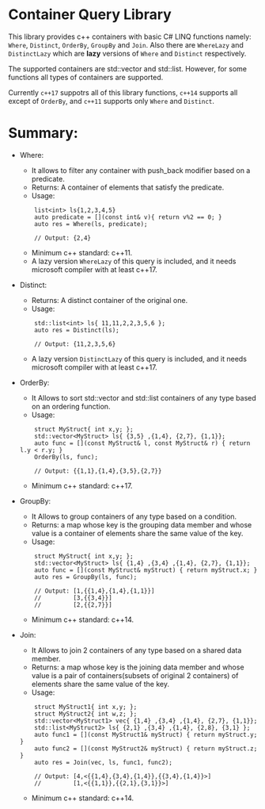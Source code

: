 # Container Query Library
This library provides c++ containers with basic C# LINQ functions namely: `Where`, `Distinct`, `OrderBy`, `GroupBy` and `Join`. Also there are `WhereLazy` and `DistinctLazy` which are **lazy** versions of `Where` and `Distinct` respectively. 

The supported containers are std::vector and std::list. However, for some functions all types of containers are supported.

Currently `c++17` suppotrs all of this library functions, `c++14` supports all except of `OrderBy`, and `c++11` supports only `Where` and `Distinct`.

# Summary:
* Where:
	*  It allows to filter any container with push_back modifier based on a predicate. 
	*  Returns: A container of elements that satisfy the predicate.
	*  Usage:
  ```
	  list<int> ls{1,2,3,4,5}
	  auto predicate = [](const int& v){ return v%2 == 0; }
	  auto res = Where(ls, predicate); 
	  
	  // Output: {2,4}
  ```
	*  Minimum c++ standard: c++11.
	*  A lazy version `WhereLazy` of this query is included, and it needs microsoft compiler with at least c++17.

* Distinct:
	*  Returns: A distinct container of the original one.
	*  Usage:
  ```
	  std::list<int> ls{ 11,11,2,2,3,5,6 };
	  auto res = Distinct(ls);
	  
	  // Output: {11,2,3,5,6}
  ```
  	*  A lazy version `DistinctLazy` of this query is included, and it needs microsoft compiler with at least c++17.
  
* OrderBy:
	*  It Allows to sort std::vector and std::list containers of any type based on an ordering function.
	*  Usage:
  ```
	  struct MyStruct{ int x,y; };
	  std::vector<MyStruct> ls{ {3,5} ,{1,4}, {2,7}, {1,1}};
	  auto func = [](const MyStruct& l, const MyStruct& r) { return l.y < r.y; }
	  OrderBy(ls, func);
	  
	  // Output: {{1,1},{1,4},{3,5},{2,7}}
  ```
	*  Minimum c++ standard: c++17.
  
* GroupBy:
	*  It Allows to group containers of any type based on a condition.
  *  Returns: a map whose key is the grouping data member and whose value is a container of elements share the same value of the key.
	*  Usage:
  ```
	  struct MyStruct{ int x,y; };
	  std::vector<MyStruct> ls{ {1,4} ,{3,4} ,{1,4}, {2,7}, {1,1}};
	  auto func = [](const MyStruct& myStruct) { return myStruct.x; }
	  auto res = GroupBy(ls, func);
	  
	  // Output: [1,{{1,4},{1,4},{1,1}}]
	  //         [3,{{3,4}}]
	  //         [2,{{2,7}}]
  ```
	*  Minimum c++ standard: c++14.
  
* Join:
	*  It Allows to join 2 containers of any type based on a shared data member.
  *  Returns: a map whose key is the joining data member and whose value is a pair of containers(subsets of original 2 containers) of elements share the same value of the key.
	*  Usage:
  ```
	  struct MyStruct1{ int x,y; };
	  struct MyStruct2{ int w,z; };
	  std::vector<MyStruct1> vec{ {1,4} ,{3,4} ,{1,4}, {2,7}, {1,1}};
	  std::list<MyStruct2> ls{ {2,1} ,{3,4} ,{1,4}, {2,8}, {3,1} };
	  auto func1 = [](const MyStruct1& myStruct) { return myStruct.y; }
	  auto func2 = [](const MyStruct2& myStruct) { return myStruct.z; }
	  auto res = Join(vec, ls, func1, func2);
	  
	  // Output: [4,<{{1,4},{3,4},{1,4}},{{3,4},{1,4}}>]
	  //         [1,<{{1,1}},{{2,1},{3,1}}>]
  ```
	*  Minimum c++ standard: c++14.
  
  

